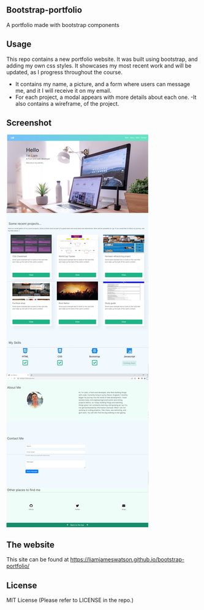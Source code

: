 ## Bootstrap-portfolio

A portfolio made with bootstrap components

## Usage

This repo contains a new portfolio website. It was built using bootstrap, and adding my own css styles. It showcases my most recent work and will be updated, as I progress throughout the course.

- It contains my name, a picture, and a form where users can message me, and it I will receive it on my email.
- For each project, a modal appears with more details about each one.
  -It also contains a wireframe, of the project.

## Screenshot

![Screenshot](./assets/screenshots/website-screenshot.jpg)

## The website

This site can be found at https://liamjameswatson.github.io/bootstrap-portfolio/

## License

MIT License (Please refer to LICENSE in the repo.)
